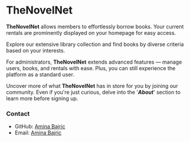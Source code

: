 # TheNovelNet

**TheNovelNet** allows members to effortlessly borrow books. Your current rentals are prominently displayed on your homepage for easy access.

Explore our extensive library collection and find books by diverse criteria based on your interests.

For administrators, **TheNovelNet** extends advanced features — manage users, books, and rentals with ease. Plus, you can still experience the platform as a standard user.

Uncover more of what **TheNovelNet** has in store for you by joining our community. Even if you're just curious, delve into the '***About***' section to learn more before signing up.

### Contact
- GitHub: [Amina Bajric](https://github.com/abajric2/)
- Email: [Amina Bajric](abajric2@etf.unsa.ba)

